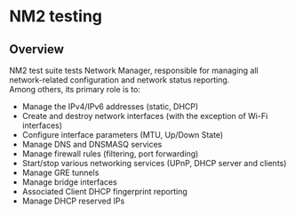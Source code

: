 # NM2 testing

## Overview

NM2 test suite tests Network Manager, responsible for managing all
network-related configuration and network status reporting.\
Among others, its primary role is to:

- Manage the IPv4/IPv6 addresses (static, DHCP)
- Create and destroy network interfaces (with the exception of Wi-Fi
  interfaces)
- Configure interface parameters (MTU, Up/Down State)
- Manage DNS and DNSMASQ services
- Manage firewall rules (filtering, port forwarding)
- Start/stop various networking services (UPnP, DHCP server and clients)
- Manage GRE tunnels
- Manage bridge interfaces
- Associated Client DHCP fingerprint reporting
- Manage DHCP reserved IPs
